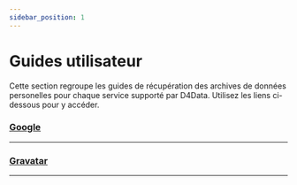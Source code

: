 ```yaml
---
sidebar_position: 1
---
```


# Guides utilisateur

Cette section regroupe les guides de récupération des archives de données personelles pour chaque service supporté par D4Data. Utilisez les liens ci-dessous pour y accéder.

### [Google](https://docs.d4data.org/docs/user-docs/guides/google-guide)
---

### [Gravatar](https://docs.d4data.org/docs/user-docs/guides/gravatar-guide)
---